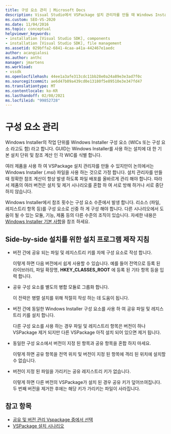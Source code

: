 ```yaml
---
title: 구성 요소 관리 | Microsoft Docs
description: Visual Studio에서 VSPackage 설치 관리자를 만들 때 Windows Installer 구성 요소를 관리 하는 방법을 알아봅니다.
ms.custom: SEO-VS-2020
ms.date: 11/04/2016
ms.topic: conceptual
helpviewer_keywords:
- installation [Visual Studio SDK], components
- installation [Visual Studio SDK], file management
ms.assetid: 029bffa2-6841-4caa-a41a-442467e1aedc
author: acangialosi
ms.author: anthc
manager: jmartens
ms.workload:
- vssdk
ms.openlocfilehash: 44ee1a3afe313cdc11bb28e0a24a89e3e3ad7f0c
ms.sourcegitcommit: ae6d47b09a439cd0e13180f5e89510e3e347fd47
ms.translationtype: MT
ms.contentlocale: ko-KR
ms.lasthandoff: 02/08/2021
ms.locfileid: "99852728"
---
```

# <a name="component-management"></a>구성 요소 관리
Windows Installer의 작업 단위를 Windows Installer 구성 요소 (WICs 또는 구성 요소 라고도 함) 라고 합니다. GUID는 Windows Installer를 사용 하는 설치에 대 한 기본 설치 단위 및 참조 계산 인 각 WIC를 식별 합니다.

 여러 제품을 사용 하 여 VSPackage 설치 관리자를 만들 수 있지만이 논의에서는 Windows Installer (*.msi*) 파일을 사용 하는 것으로 가정 합니다. 설치 관리자를 만들 때 정확한 참조 계산이 항상 발생 하도록 파일 배포를 올바르게 관리 해야 합니다. 따라서 제품의 여러 버전은 설치 및 제거 시나리오를 혼합 하 여 서로 방해 하거나 서로 중단 하지 않습니다.

 Windows Installer에서 참조 횟수는 구성 요소 수준에서 발생 합니다. 리소스 (파일, 레지스트리 항목 등)를 구성 요소로 신중 하 게 구성 해야 합니다. 다른 시나리오에서 도움이 될 수 있는 모듈, 기능, 제품 등의 다른 수준의 조직이 있습니다. 자세한 내용은 [Windows Installer 기본 사항](../../extensibility/internals/windows-installer-basics.md)을 참조 하세요.

## <a name="guidelines-of-authoring-setup-for-side-by-side-installation"></a>Side-by-side 설치를 위한 설치 프로그램 제작 지침

- 버전 간에 공유 되는 파일 및 레지스트리 키를 자체 구성 요소로 작성 합니다.

     이렇게 하면 다음 버전에서 쉽게 사용할 수 있습니다. 예를 들어 전역으로 등록 된 라이브러리, 파일 확장명, **HKEY_CLASSES_ROOT** 에 등록 된 기타 항목 등을 입력 합니다.

- 공유 구성 요소를 별도의 병합 모듈로 그룹화 합니다.

     이 전략은 병렬 설치를 위해 적절히 작성 하는 데 도움이 됩니다.

- 버전 간에 동일한 Windows Installer 구성 요소를 사용 하 여 공유 파일 및 레지스트리 키를 설치 합니다.

     다른 구성 요소를 사용 하는 경우 파일 및 레지스트리 항목은 버전이 하나 VSPackage 제거 되지만 다른 VSPackage 아직 설치 되어 있으면 제거 됩니다.

- 동일한 구성 요소에서 버전이 지정 된 항목과 공유 항목을 혼합 하지 마세요.

     이렇게 하면 공유 항목을 전역 위치 및 버전이 지정 된 항목에 격리 된 위치에 설치할 수 없습니다.

- 버전이 지정 된 파일을 가리키는 공유 레지스트리 키가 없습니다.

     이렇게 하면 다른 버전의 VSPackage가 설치 된 경우 공유 키가 덮어쓰여집니다. 두 번째 버전을 제거한 후에는 해당 키가 가리키는 파일이 사라집니다.

## <a name="see-also"></a>참고 항목
- [공유 및 버전 관리 Vspackage 중에서 선택](../../extensibility/choosing-between-shared-and-versioned-vspackages.md)
- [VSPackage 설치 시나리오](../../extensibility/internals/vspackage-setup-scenarios.md)

